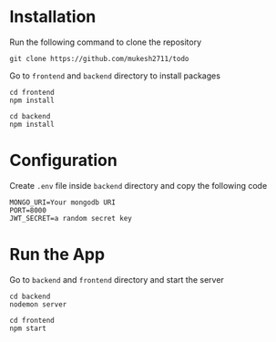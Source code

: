 # Installation
Run the following command to clone the repository
```
git clone https://github.com/mukesh2711/todo
```
Go to ```frontend``` and ```backend``` directory to install packages
```
cd frontend
npm install
```
```
cd backend
npm install
```
# Configuration
Create ```.env``` file inside ```backend``` directory and copy the following code

```
MONGO_URI=Your mongodb URI
PORT=8000
JWT_SECRET=a random secret key
```
# Run the App
Go to ```backend``` and ```frontend``` directory and start the server
```
cd backend
nodemon server
```
```
cd frontend
npm start
```